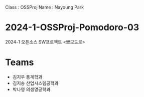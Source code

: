 Class : OSSProj
Name : Nayoung Park

# 2024-1-OSSProj-Pomodoro-03
2024-1 오픈소스 SW프로젝트 &lt;뽀모도로>

# Teams
- 김지우 통계학과
- 김지송 산업시스템공학과
- 박나영 의생명공학과
